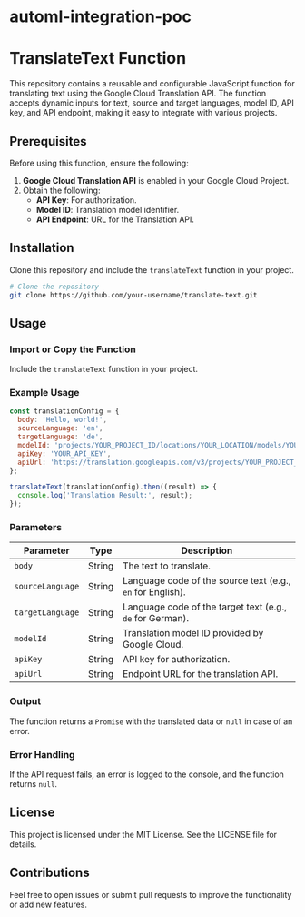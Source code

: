 # automl-integration-poc
# TranslateText Function

This repository contains a reusable and configurable JavaScript function for translating text using the Google Cloud Translation API. The function accepts dynamic inputs for text, source and target languages, model ID, API key, and API endpoint, making it easy to integrate with various projects.

## Prerequisites

Before using this function, ensure the following:

1. **Google Cloud Translation API** is enabled in your Google Cloud Project.
2. Obtain the following:
   - **API Key**: For authorization.
   - **Model ID**: Translation model identifier.
   - **API Endpoint**: URL for the Translation API.

## Installation

Clone this repository and include the `translateText` function in your project.

```bash
# Clone the repository
git clone https://github.com/your-username/translate-text.git
```

## Usage

### Import or Copy the Function

Include the `translateText` function in your project.

### Example Usage

```javascript
const translationConfig = {
  body: 'Hello, world!',
  sourceLanguage: 'en',
  targetLanguage: 'de',
  modelId: 'projects/YOUR_PROJECT_ID/locations/YOUR_LOCATION/models/YOUR_MODEL_ID',
  apiKey: 'YOUR_API_KEY',
  apiUrl: 'https://translation.googleapis.com/v3/projects/YOUR_PROJECT_ID/locations/YOUR_LOCATION:translateText',
};

translateText(translationConfig).then((result) => {
  console.log('Translation Result:', result);
});
```

### Parameters

| Parameter         | Type   | Description                                                   |
|-------------------|--------|---------------------------------------------------------------|
| `body`            | String | The text to translate.                                        |
| `sourceLanguage`  | String | Language code of the source text (e.g., `en` for English).    |
| `targetLanguage`  | String | Language code of the target text (e.g., `de` for German).     |
| `modelId`         | String | Translation model ID provided by Google Cloud.               |
| `apiKey`          | String | API key for authorization.                                   |
| `apiUrl`          | String | Endpoint URL for the translation API.                        |

### Output

The function returns a `Promise` with the translated data or `null` in case of an error.

### Error Handling

If the API request fails, an error is logged to the console, and the function returns `null`.

## License

This project is licensed under the MIT License. See the LICENSE file for details.

## Contributions

Feel free to open issues or submit pull requests to improve the functionality or add new features.

